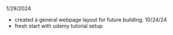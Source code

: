 1/29/2024
- created a general webpage layout for future building.
10/24/24
- fresh start with udemy tutorial setup